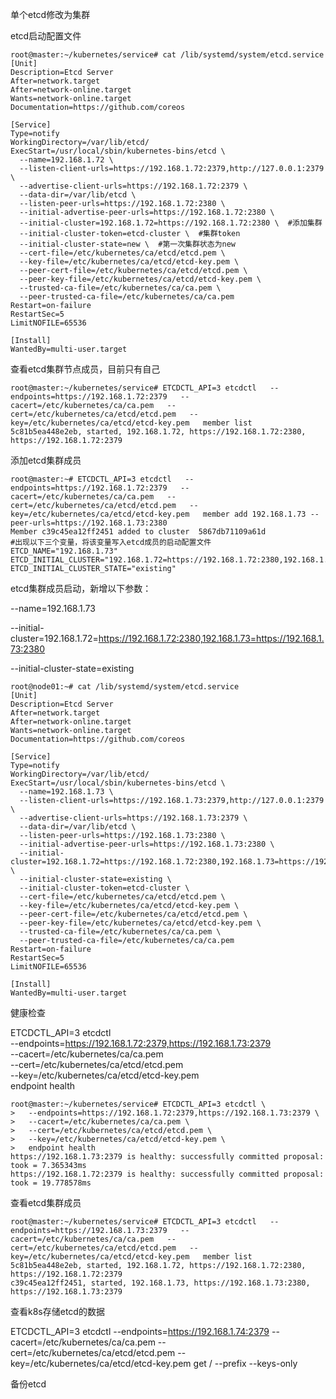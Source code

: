 单个etcd修改为集群

etcd启动配置文件

```shell
root@master:~/kubernetes/service# cat /lib/systemd/system/etcd.service 
[Unit]
Description=Etcd Server
After=network.target
After=network-online.target
Wants=network-online.target
Documentation=https://github.com/coreos

[Service]
Type=notify
WorkingDirectory=/var/lib/etcd/
ExecStart=/usr/local/sbin/kubernetes-bins/etcd \
  --name=192.168.1.72 \
  --listen-client-urls=https://192.168.1.72:2379,http://127.0.0.1:2379 \
  --advertise-client-urls=https://192.168.1.72:2379 \
  --data-dir=/var/lib/etcd \
  --listen-peer-urls=https://192.168.1.72:2380 \
  --initial-advertise-peer-urls=https://192.168.1.72:2380 \
  --initial-cluster=192.168.1.72=https://192.168.1.72:2380 \  #添加集群
  --initial-cluster-token=etcd-cluster \  #集群token
  --initial-cluster-state=new \  #第一次集群状态为new
  --cert-file=/etc/kubernetes/ca/etcd/etcd.pem \
  --key-file=/etc/kubernetes/ca/etcd/etcd-key.pem \
  --peer-cert-file=/etc/kubernetes/ca/etcd/etcd.pem \
  --peer-key-file=/etc/kubernetes/ca/etcd/etcd-key.pem \
  --trusted-ca-file=/etc/kubernetes/ca/ca.pem \
  --peer-trusted-ca-file=/etc/kubernetes/ca/ca.pem
Restart=on-failure
RestartSec=5
LimitNOFILE=65536

[Install]
WantedBy=multi-user.target

```



查看etcd集群节点成员，目前只有自己

```shell
root@master:~/kubernetes/service# ETCDCTL_API=3 etcdctl   --endpoints=https://192.168.1.72:2379   --cacert=/etc/kubernetes/ca/ca.pem   --cert=/etc/kubernetes/ca/etcd/etcd.pem   --key=/etc/kubernetes/ca/etcd/etcd-key.pem   member list
5c81b5ea448e2eb, started, 192.168.1.72, https://192.168.1.72:2380, https://192.168.1.72:2379
```

添加etcd集群成员

```shell
root@master:~# ETCDCTL_API=3 etcdctl   --endpoints=https://192.168.1.72:2379   --cacert=/etc/kubernetes/ca/ca.pem   --cert=/etc/kubernetes/ca/etcd/etcd.pem   --key=/etc/kubernetes/ca/etcd/etcd-key.pem   member add 192.168.1.73 --peer-urls=https://192.168.1.73:2380
Member c39c45ea12ff2451 added to cluster  5867db71109a61d
#出现以下三个变量，将该变量写入etcd成员的启动配置文件
ETCD_NAME="192.168.1.73"
ETCD_INITIAL_CLUSTER="192.168.1.72=https://192.168.1.72:2380,192.168.1.73=https://192.168.1.73:2380"
ETCD_INITIAL_CLUSTER_STATE="existing"
```

etcd集群成员启动，新增以下参数：

--name=192.168.1.73

--initial-cluster=192.168.1.72=https://192.168.1.72:2380,192.168.1.73=https://192.168.1.73:2380

--initial-cluster-state=existing

```shell
root@node01:~# cat /lib/systemd/system/etcd.service 
[Unit]
Description=Etcd Server
After=network.target
After=network-online.target
Wants=network-online.target
Documentation=https://github.com/coreos

[Service]
Type=notify
WorkingDirectory=/var/lib/etcd/
ExecStart=/usr/local/sbin/kubernetes-bins/etcd \
  --name=192.168.1.73 \
  --listen-client-urls=https://192.168.1.73:2379,http://127.0.0.1:2379 \
  --advertise-client-urls=https://192.168.1.73:2379 \
  --data-dir=/var/lib/etcd \
  --listen-peer-urls=https://192.168.1.73:2380 \
  --initial-advertise-peer-urls=https://192.168.1.73:2380 \
  --initial-cluster=192.168.1.72=https://192.168.1.72:2380,192.168.1.73=https://192.168.1.73:2380 \
  --initial-cluster-state=existing \
  --initial-cluster-token=etcd-cluster \
  --cert-file=/etc/kubernetes/ca/etcd/etcd.pem \
  --key-file=/etc/kubernetes/ca/etcd/etcd-key.pem \
  --peer-cert-file=/etc/kubernetes/ca/etcd/etcd.pem \
  --peer-key-file=/etc/kubernetes/ca/etcd/etcd-key.pem \
  --trusted-ca-file=/etc/kubernetes/ca/ca.pem \
  --peer-trusted-ca-file=/etc/kubernetes/ca/ca.pem
Restart=on-failure
RestartSec=5
LimitNOFILE=65536

[Install]
WantedBy=multi-user.target

```

健康检查

ETCDCTL_API=3 etcdctl \
  --endpoints=https://192.168.1.72:2379,https://192.168.1.73:2379 \
  --cacert=/etc/kubernetes/ca/ca.pem \
  --cert=/etc/kubernetes/ca/etcd/etcd.pem \
  --key=/etc/kubernetes/ca/etcd/etcd-key.pem \
  endpoint health

```shell
root@master:~/kubernetes/service# ETCDCTL_API=3 etcdctl \
>   --endpoints=https://192.168.1.72:2379,https://192.168.1.73:2379 \
>   --cacert=/etc/kubernetes/ca/ca.pem \
>   --cert=/etc/kubernetes/ca/etcd/etcd.pem \
>   --key=/etc/kubernetes/ca/etcd/etcd-key.pem \
>   endpoint health
https://192.168.1.73:2379 is healthy: successfully committed proposal: took = 7.365343ms
https://192.168.1.72:2379 is healthy: successfully committed proposal: took = 19.778578ms

```



查看etcd集群成员

```shell
root@master:~/kubernetes/service# ETCDCTL_API=3 etcdctl   --endpoints=https://192.168.1.73:2379   --cacert=/etc/kubernetes/ca/ca.pem   --cert=/etc/kubernetes/ca/etcd/etcd.pem   --key=/etc/kubernetes/ca/etcd/etcd-key.pem   member list
5c81b5ea448e2eb, started, 192.168.1.72, https://192.168.1.72:2380, https://192.168.1.72:2379
c39c45ea12ff2451, started, 192.168.1.73, https://192.168.1.73:2380, https://192.168.1.73:2379

```

查看k8s存储etcd的数据

ETCDCTL_API=3 etcdctl   --endpoints=https://192.168.1.74:2379  --cacert=/etc/kubernetes/ca/ca.pem   --cert=/etc/kubernetes/ca/etcd/etcd.pem   --key=/etc/kubernetes/ca/etcd/etcd-key.pem get / --prefix --keys-only

备份etcd





